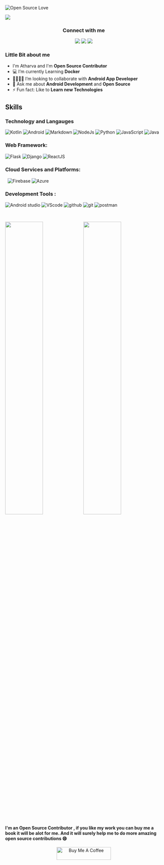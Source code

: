 
![Open Source Love](https://img.shields.io/badge/Open%20%E2%9D%A4%EF%B8%8FSource-blue)



<img align="left" src="https://user-images.githubusercontent.com/72031540/140060483-557b741e-52f6-46da-adee-8ea92c4f542a.png" />
<p align="center">


<br/>
<h3 align="center">Connect with me</h3>
<p align="center">
<a href="https://twitter.com/_Atharva_08"><img src="https://user-images.githubusercontent.com/72031540/139949353-5b213410-0eb4-4f58-8007-588a42eb7bf8.png"/></a>
<a href="https://dev.to/star_trooper"><img src="https://user-images.githubusercontent.com/72031540/139948913-9d7fe272-804d-4b74-add7-1a7338ddd8c5.png"/></a>
<a href="https://www.linkedin.com/in/atharvashirdhankar"><img src="https://user-images.githubusercontent.com/72031540/139949418-1c6ce3f4-b83f-4ec9-b57d-a892398e7768.png"/></a>
</p>

### Little Bit about me
<ul>
  <li>I'm Atharva and I'm <b>Open Source Contributor</b></li>
  <li> 💻 I’m currently Learning <b>Docker</b> </li>
  <li> 🤜🏻🤛🏻 I’m looking to collaborate with <b>Android App Developer</b></li>
  <li> 💬 Ask me about <b>Android Development</b> and <b>Open Source</b></li>
  <li> ⚡ Fun fact: Like to <b>Learn new Technologies</b></li>
</ul>


## Skills 
### Technology and Langauges
<p align="justify">
  <img src="https://user-images.githubusercontent.com/72031540/140291379-a7beff06-d4ea-4b21-b107-0a6891da505b.png" alt="Kotlin"/>
  <img src="https://user-images.githubusercontent.com/72031540/140024958-73ec5d74-beec-4b72-93fd-c84aa0166ebc.png" alt="Android"/>
  <img src="https://user-images.githubusercontent.com/72031540/140028276-8d54d24f-b439-400b-acdf-4af68c72dad5.png" alt="Markdown"/>
  <img src="https://user-images.githubusercontent.com/72031540/140028281-b4758c34-1be1-4d65-8c4d-f1edd1315dd5.png" alt="NodeJs"/>
  <img src="https://user-images.githubusercontent.com/72031540/140028298-14eed942-3fe2-4eaa-9342-e5a605c56ee1.png" alt="Python"/>
  <img src="https://user-images.githubusercontent.com/72031540/140028303-d6858356-1ff3-4e8d-a94c-b1a88e49fee6.png" alt="JavaScript"/>
  <img src="https://user-images.githubusercontent.com/72031540/140031630-d8d61836-9005-4495-94cc-a490da8d66b3.png" alt="Java"/>
</p>

### Web Framework:
<p align="Justify">
  <img align="center" src="https://user-images.githubusercontent.com/72031540/140028273-4f1c0529-5ff4-4216-b572-ae49be3b07d2.png" alt="Flask"/>
  <img align="center" src="https://user-images.githubusercontent.com/72031540/140029366-f30817a0-f9d1-4fd7-8daa-697da0b58993.png" alt="Django"/>
  <img align="center" src="https://user-images.githubusercontent.com/72031540/140028283-66476981-3203-459e-8b2d-68b2c32620fb.png" alt="ReactJS"/>
</p>

### Cloud Services and Platforms:
<p align="justify">
  <img align="center" src="https://user-images.githubusercontent.com/72031540/140028285-c6c24c5c-ba6c-4f4c-b8b8-14ccb3c81cb2.png" alt=""/>
  <img align="center" src="https://user-images.githubusercontent.com/72031540/140028292-212a5cd4-c158-4d0b-b699-d48ca7954f12.png" alt=""/>
  <img align="center" src="https://user-images.githubusercontent.com/72031540/140028279-92f6a25f-d587-446d-ac3b-d1363f7a2ece.png" alt="Firebase"/>
  <img align="center" src="https://user-images.githubusercontent.com/72031540/140028305-b7dda70b-37bf-432d-99b5-dcf1c1872ab4.png" alt="Azure"/>
</p>

### Development Tools :
<p align="justify">
   <img  src="https://user-images.githubusercontent.com/72031540/140028275-17110cfa-71e5-40bf-9c91-2c507d98ba1f.png" alt="Android studio"/>
   <img  src="https://user-images.githubusercontent.com/72031540/140028284-c17034e1-4bbf-4c7d-869e-1bd671f41eef.png" alt="VScode"/>
   <img  src="https://user-images.githubusercontent.com/72031540/140028308-81e6b67c-850a-4634-901a-4b920952b9e9.png" alt="github"/>
   <img  src="https://user-images.githubusercontent.com/72031540/140028311-ffd40e7c-0cb0-4d37-89cd-53cf004f1077.png" alt="git"/>
   <img src="https://user-images.githubusercontent.com/72031540/140028302-b650915f-3bf7-47f3-8f00-398049014417.png" alt="postman"/>

</p>
<br/>

<p align="left">
  <img width="49%" src="https://github-readme-stats.vercel.app/api?username=StarTrooper08&show_icons=true&theme=jolly"/>
  <img width="49%" src="https://github-readme-streak-stats.herokuapp.com/?user=StarTrooper08&theme=jolly" />
</p>
<!--<p align="right">
  <a href="https://app.daily.dev/StarTrooper"><img src="https://api.daily.dev/devcards/f00cee4361ca41e4b283885b79d213e3.png?r=gte" height="230px" width="180px" alt="Atharva Shirdhankar's Dev Card"/></a>
</p>-->



#### I'm an Open Source Contributor , if you like my work you can buy me a book it will be alot for me. And it will surely help me to do more amazing open source contributions 😄
<p align="center">
<a href="https://www.buymeacoffee.com/Atharva08" target="_blank"><img src="https://cdn.buymeacoffee.com/buttons/default-orange.png" alt="Buy Me A Coffee" height="41" width="174"></a>
</p>
